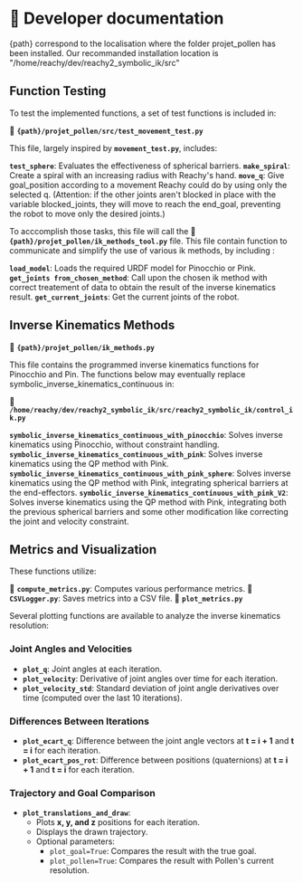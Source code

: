 # 📖 Developer documentation

{path} correspond to the localisation where the folder projet_pollen has been installed. Our recommanded installation location is "/home/reachy/dev/reachy2_symbolic_ik/src"

## Function Testing
To test the implemented functions, a set of test functions is included in:

📂 **`{path}/projet_pollen/src/test_movement_test.py`**

This file, largely inspired by **`movement_test.py`**, includes:

**`test_sphere`**: Evaluates the effectiveness of spherical barriers.
**`make_spiral`**: Create a spiral with an increasing radius with Reachy's hand.
**`move_q`**: Give goal_position according to a movement Reachy could do by using only the selected q. (Attention: if the other joints aren't blocked in place with the variable blocked_joints, they will move to reach the end_goal, preventing the robot to move only the desired joints.)

To acccomplish those tasks, this file will call the 📂 **`{path}/projet_pollen/ik_methods_tool.py`** file.
This file contain function to communicate and simplify the use of various ik methods, by including :

**`load_model`**: Loads the required URDF model for Pinocchio or Pink.
**`get_joints from_chosen_method`**: Call upon the chosen ik method with correct treatement of data to obtain the result of the inverse kinematics result.
**`get_current_joints`**: Get the current joints of the robot.


## Inverse Kinematics Methods
📂 **`{path}/projet_pollen/ik_methods.py`**

This file contains the programmed inverse kinematics functions for Pinocchio and Pin. The functions below may eventually replace symbolic_inverse_kinematics_continuous in:

📂 **`/home/reachy/dev/reachy2_symbolic_ik/src/reachy2_symbolic_ik/control_ik.py`**

**`symbolic_inverse_kinematics_continuous_with_pinocchio`**: Solves inverse kinematics using Pinocchio, without constraint handling.
**`symbolic_inverse_kinematics_continuous_with_pink`**: Solves inverse kinematics using the QP method with Pink.
**`symbolic_inverse_kinematics_continuous_with_pink_sphere`**: Solves inverse kinematics using the QP method with Pink, integrating spherical barriers at the end-effectors.
**`symbolic_inverse_kinematics_continuous_with_pink_V2`**: Solves inverse kinematics using the QP method with Pink, integrating both the previous spherical barriers and some other modification like correcting the joint and velocity constraint.

## Metrics and Visualization
These functions utilize:

📂 **`compute_metrics.py`**: Computes various performance metrics.
📂 **`CSVLogger.py`**: Saves metrics into a CSV file.
📂 **`plot_metrics.py`**

Several plotting functions are available to analyze the inverse kinematics resolution:  

### Joint Angles and Velocities  
- **`plot_q`**: Joint angles at each iteration.  
- **`plot_velocity`**: Derivative of joint angles over time for each iteration.  
- **`plot_velocity_std`**: Standard deviation of joint angle derivatives over time (computed over the last 10 iterations).  

### Differences Between Iterations  
- **`plot_ecart_q`**: Difference between the joint angle vectors at **t = i + 1** and **t = i** for each iteration.  
- **`plot_ecart_pos_rot`**: Difference between positions (quaternions) at **t = i + 1** and **t = i** for each iteration.  

### Trajectory and Goal Comparison  
- **`plot_translations_and_draw`**:  
  - Plots **x, y, and z** positions for each iteration.  
  - Displays the drawn trajectory.  
  - Optional parameters:  
    - `plot_goal=True`: Compares the result with the true goal.  
    - `plot_pollen=True`: Compares the result with Pollen's current resolution. 
